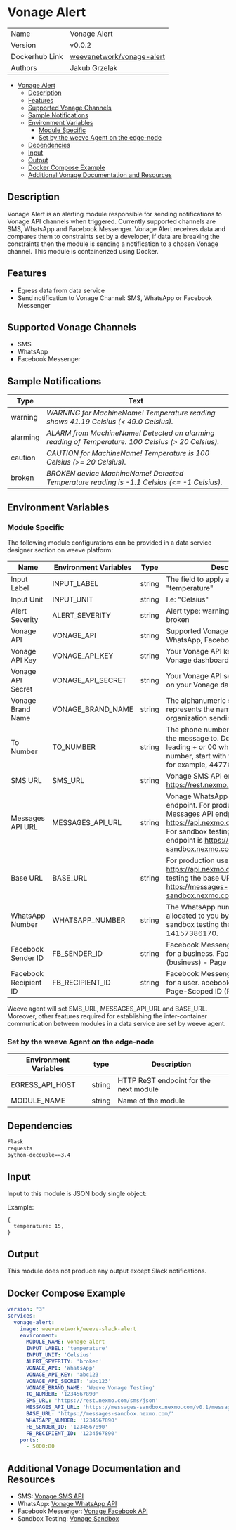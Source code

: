 # Vonage Alert

|                |                                 |
| -------------- | ------------------------------- |
| Name           | Vonage Alert                    |
| Version        | v0.0.2                          |
| Dockerhub Link | [weevenetwork/vonage-alert](https://hub.docker.com/r/weevenetwork/vonage-alert) |
| Authors        | Jakub Grzelak                   |



- [Vonage Alert](#vonage-alert)
  - [Description](#description)
  - [Features](#features)
  - [Supported Vonage Channels](#supported-vonage-channels)
  - [Sample Notifications](#sample-notifications)
  - [Environment Variables](#environment-variables)
    - [Module Specific](#module-specific)
    - [Set by the weeve Agent on the edge-node](#set-by-the-weeve-agent-on-the-edge-node)
  - [Dependencies](#dependencies)
  - [Input](#input)
  - [Output](#output)
  - [Docker Compose Example](#docker-compose-example)
  - [Additional Vonage Documentation and Resources](#additional-vonage-documentation-and-resources)


## Description

Vonage Alert is an alerting module responsible for sending notifications to Vonage API channels when triggered.
Currently supported channels are SMS, WhatsApp and Facebook Messenger.
Vonage Alert receives data and compares them to constraints set by a developer, if data are breaking the constraints then the module is sending a notification to a chosen Vonage channel.
This module is containerized using Docker.


## Features

* Egress data from data service
* Send notification to Vonage Channel: SMS, WhatsApp or Facebook Messenger

## Supported Vonage Channels

* SMS
* WhatsApp
* Facebook Messenger


## Sample Notifications

| Type     | Text                                                                                               |
| -------- | -------------------------------------------------------------------------------------------------- |
| warning  | _WARNING for MachineName! Temperature reading shows 41.19 Celsius (< 49.0 Celsius)._               |
| alarming | _ALARM from MachineName! Detected an alarming reading of Temperature: 100 Celsius (> 20 Celsius)._ |
| caution  | _CAUTION for MachineName! Temperature is 100 Celsius (>= 20 Celsius)._                             |
| broken   | _BROKEN device MachineName! Detected Temperature reading is -1.1 Celsius (<= -1 Celsius)._         |


## Environment Variables

### Module Specific

The following module configurations can be provided in a data service designer section on weeve platform:


| Name                  | Environment Variables | Type    | Description                                                                                                                                                                                                                    |
| --------------------- | --------------------- | ------- | ------------------------------------------------------------------------------------------------------------------------------------------------------------------------------------------------------------------------------ |
| Input Label           | INPUT_LABEL           | string  | The field to apply alert on, i.e: "temperature"                                                                                                                                                                                |
| Input Unit            | INPUT_UNIT            | string  | I.e: "Celsius"                                                                                                                                                                                                                 |
| Alert Severity        | ALERT_SEVERITY        | string  | Alert type: warning, alarming, caution, broken                                                                                                                                                                                 |
| Vonage API            | VONAGE_API            | string  | Supported Vonage API channel: SMS, WhatsApp, Facebook Messenger                                                                                                                                                                |
| Vonage API Key        | VONAGE_API_KEY        | string  | Your Vonage API key (see it on your Vonage dashboard).                                                                                                                                                                         |
| Vonage API Secret     | VONAGE_API_SECRET     | string  | Your Vonage API secret (also available on your Vonage dashboard).                                                                                                                                                              |
| Vonage Brand Name     | VONAGE_BRAND_NAME     | string  | The alphanumeric string that represents the name or number of the organization sending the message.                                                                                                                            |
| To Number             | TO_NUMBER             | string  | The phone number you are sending the message to. Don't use a leading + or 00 when entering a phone number, start with the country code, for example, 447700900000.                                                             |
| SMS URL               | SMS_URL               | string  | Vonage SMS API endpoint: https://rest.nexmo.com/sms/json                                                                                                                                                                       |
| Messages API URL      | MESSAGES_API_URL      | string  | Vonage WhatsApp Messages API endpoint. For production use the Messages API endpoint is https://api.nexmo.com/v0.1/messages. For sandbox testing the Messages API endpoint is https://messages-sandbox.nexmo.com/v0.1/messages. |
| Base URL              | BASE_URL              | string  | For production use the base URL is https://api.nexmo.com/. For sandbox testing the base URL is https://messages-sandbox.nexmo.com/                                                                                             |
| WhatsApp Number       | WHATSAPP_NUMBER       | string  | The WhatsApp number that has been allocated to you by Vonage. For sandbox testing the number is 14157386170.                                                                                                                   |
| Facebook Sender ID    | FB_SENDER_ID          | string  | Facebook Messenger own form of ID for a business. Facebook Page (business) - Page ID                                                                                                                                           |
| Facebook Recipient ID | FB_RECIPIENT_ID       | string  | Facebook Messenger own form of ID for a user. acebook User (profile) - Page-Scoped ID (PSID)                                                                                                                                   |


Weeve agent will set SMS_URL, MESSAGES_API_URL and BASE_URL.
Moreover, other features required for establishing the inter-container communication between modules in a data service are set by weeve agent.


### Set by the weeve Agent on the edge-node

| Environment Variables | type   | Description                            |
| --------------------- | ------ | -------------------------------------- |
| EGRESS_API_HOST       | string | HTTP ReST endpoint for the next module |
| MODULE_NAME           | string | Name of the module                     |


## Dependencies

```txt
Flask
requests
python-decouple==3.4
```

## Input

Input to this module is JSON body single object:

Example:
```node
{
  temperature: 15,
}
```

## Output

This module does not produce any output except Slack notifications.

## Docker Compose Example

```yml
version: "3"
services:
  vonage-alert:
    image: weevenetwork/weeve-slack-alert
    environment:
      MODULE_NAME: vonage-alert
      INPUT_LABEL: 'temperature'
      INPUT_UNIT: 'Celsius'
      ALERT_SEVERITY: 'broken'
      VONAGE_API: 'WhatsApp'
      VONAGE_API_KEY: 'abc123'
      VONAGE_API_SECRET: 'abc123'
      VONAGE_BRAND_NAME: 'Weeve Vonage Testing'
      TO_NUMBER: '1234567890'
      SMS_URL: 'https://rest.nexmo.com/sms/json'
      MESSAGES_API_URL: 'https://messages-sandbox.nexmo.com/v0.1/messages'
      BASE_URL: 'https://messages-sandbox.nexmo.com/'
      WHATSAPP_NUMBER: '1234567890'
      FB_SENDER_ID: '1234567890'
      FB_RECIPIENT_ID: '1234567890'
    ports:
      - 5000:80
```

## Additional Vonage Documentation and Resources

* SMS: [Vonage SMS API](https://developer.nexmo.com/messaging/sms/code-snippets/send-an-sms)
* WhatsApp: [Vonage WhatsApp API](https://developer.nexmo.com/messages/code-snippets/whatsapp/send-text)
* Facebook Messenger: [Vonage Facebook API](https://developer.nexmo.com/messages/concepts/facebook)
* Sandbox Testing: [Vonage Sandbox](https://developer.nexmo.com/messages/concepts/messages-api-sandbox)
